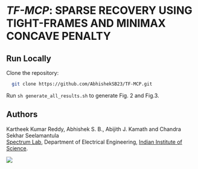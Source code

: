 # _TF-MCP_: SPARSE RECOVERY USING TIGHT-FRAMES AND MINIMAX CONCAVE PENALTY

## Run Locally

Clone the repository:
```bash
  git clone https://github.com/AbhishekSB23/TF-MCP.git
```

Run ```sh generate_all_results.sh``` to generate Fig. 2 and Fig.3.

## Authors

Kartheek Kumar Reddy, Abhishek S. B., Abijith J. Kamath and Chandra Sekhar Seelamantula <br>
[Spectrum Lab](http://https://sites.google.com/site/chandrasekharseelamantula/), Department of Electrical Engineering, [Indian Institute of Science](http://www.iisc.ac.in).

![](https://i.imgur.com/ptNUkMi.png)
